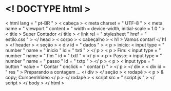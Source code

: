 # <! DOCTYPE html >
< html  lang = " pt-BR " >
< cabeça >
    < meta  charset = " UTF-8 " >
    < meta  name = " viewport " content = " width = device-width, initial-scale = 1.0 " >
    < title > Super Contador </ title >
    < link  rel = " stylesheet " href = " estilo.css " >
</ head >
< corpo > 
    < cabeçalho >
        < h1 > Vamos contar! </ h1 >
    </ header >
    < seção >
< div  id = " dados " >
< p > início: < input  type = " number " name = " inicio " id = " txti " > </ p >
< p > Fim: < input  type = " number " name = " fim " id = " txtf " > </ p >
< p > Passo: < input  type = " number " name = " passo " id = " txtp " >   </ p >
< p >  < input  type = " button " value = " Contar " onclick = " contar () " > </ p >
</ div >
< div  id = " res " >
Preparando a contagem ...
</ div >
</ seção >
< rodapé >
        < p > & copy; CursoemVídeo </ p >
    </ rodapé >
    < script  src = " script.js " > </ script >
</ body >
</ html >

